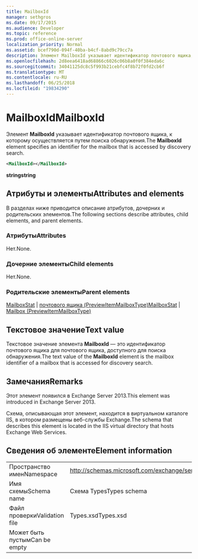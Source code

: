```yaml
---
title: MailboxId
manager: sethgros
ms.date: 09/17/2015
ms.audience: Developer
ms.topic: reference
ms.prod: office-online-server
localization_priority: Normal
ms.assetid: bcef790d-094f-40ba-b4cf-8abd9c79cc7a
description: Элемент MailboxId указывает идентификатор почтового ящика, к которому осуществляется путем поиска обнаружения.
ms.openlocfilehash: 2d8eea6418ad68866c6026c06b8a0f0f384eda6c
ms.sourcegitcommit: 34041125dc8c5f993b21cebfc4f8b72f0fd2cb6f
ms.translationtype: MT
ms.contentlocale: ru-RU
ms.lasthandoff: 06/25/2018
ms.locfileid: "19834290"
---
```

# <a name="mailboxid"></a><span data-ttu-id="15078-103">MailboxId</span><span class="sxs-lookup"><span data-stu-id="15078-103">MailboxId</span></span>

<span data-ttu-id="15078-104">Элемент **MailboxId** указывает идентификатор почтового ящика, к которому осуществляется путем поиска обнаружения.</span><span class="sxs-lookup"><span data-stu-id="15078-104">The **MailboxId** element specifies an identifier for the mailbox that is accessed by discovery search.</span></span> 
  
```XML
<MailboxId></MailboxId>
```

<span data-ttu-id="15078-105">**string**</span><span class="sxs-lookup"><span data-stu-id="15078-105">**string**</span></span>

## <a name="attributes-and-elements"></a><span data-ttu-id="15078-106">Атрибуты и элементы</span><span class="sxs-lookup"><span data-stu-id="15078-106">Attributes and elements</span></span>

<span data-ttu-id="15078-107">В разделах ниже приводится описание атрибутов, дочерних и родительских элементов.</span><span class="sxs-lookup"><span data-stu-id="15078-107">The following sections describe attributes, child elements, and parent elements.</span></span>
  
### <a name="attributes"></a><span data-ttu-id="15078-108">Атрибуты</span><span class="sxs-lookup"><span data-stu-id="15078-108">Attributes</span></span>

<span data-ttu-id="15078-109">Нет.</span><span class="sxs-lookup"><span data-stu-id="15078-109">None.</span></span>
  
### <a name="child-elements"></a><span data-ttu-id="15078-110">Дочерние элементы</span><span class="sxs-lookup"><span data-stu-id="15078-110">Child elements</span></span>

<span data-ttu-id="15078-111">Нет.</span><span class="sxs-lookup"><span data-stu-id="15078-111">None.</span></span>
  
### <a name="parent-elements"></a><span data-ttu-id="15078-112">Родительские элементы</span><span class="sxs-lookup"><span data-stu-id="15078-112">Parent elements</span></span>

<span data-ttu-id="15078-113">[MailboxStat](mailboxstat.md) | [почтового ящика (PreviewItemMailboxType)](mailbox-previewitemmailboxtype.md)</span><span class="sxs-lookup"><span data-stu-id="15078-113">[MailboxStat](mailboxstat.md) | [Mailbox (PreviewItemMailboxType)](mailbox-previewitemmailboxtype.md)</span></span>
  
## <a name="text-value"></a><span data-ttu-id="15078-114">Текстовое значение</span><span class="sxs-lookup"><span data-stu-id="15078-114">Text value</span></span>

<span data-ttu-id="15078-115">Текстовое значение элемента **MailboxId** — это идентификатор почтового ящика для почтового ящика, доступного для поиска обнаружения.</span><span class="sxs-lookup"><span data-stu-id="15078-115">The text value of the **MailboxId** element is the mailbox identifier of a mailbox that is accessed for discovery search.</span></span> 
  
## <a name="remarks"></a><span data-ttu-id="15078-116">Замечания</span><span class="sxs-lookup"><span data-stu-id="15078-116">Remarks</span></span>

<span data-ttu-id="15078-117">Этот элемент появился в Exchange Server 2013.</span><span class="sxs-lookup"><span data-stu-id="15078-117">This element was introduced in Exchange Server 2013.</span></span>
  
<span data-ttu-id="15078-118">Схема, описывающая этот элемент, находится в виртуальном каталоге IIS, в котором размещены веб-службы Exchange.</span><span class="sxs-lookup"><span data-stu-id="15078-118">The schema that describes this element is located in the IIS virtual directory that hosts Exchange Web Services.</span></span>
  
## <a name="element-information"></a><span data-ttu-id="15078-119">Сведения об элементе</span><span class="sxs-lookup"><span data-stu-id="15078-119">Element information</span></span>

|||
|:-----|:-----|
|<span data-ttu-id="15078-120">Пространство имен</span><span class="sxs-lookup"><span data-stu-id="15078-120">Namespace</span></span>  <br/> |http://schemas.microsoft.com/exchange/services/2006/types  <br/> |
|<span data-ttu-id="15078-121">Имя схемы</span><span class="sxs-lookup"><span data-stu-id="15078-121">Schema name</span></span>  <br/> |<span data-ttu-id="15078-122">Схема Types</span><span class="sxs-lookup"><span data-stu-id="15078-122">Types schema</span></span>  <br/> |
|<span data-ttu-id="15078-123">Файл проверки</span><span class="sxs-lookup"><span data-stu-id="15078-123">Validation file</span></span>  <br/> |<span data-ttu-id="15078-124">Types.xsd</span><span class="sxs-lookup"><span data-stu-id="15078-124">Types.xsd</span></span>  <br/> |
|<span data-ttu-id="15078-125">Может быть пустым</span><span class="sxs-lookup"><span data-stu-id="15078-125">Can be empty</span></span>  <br/> ||
   

